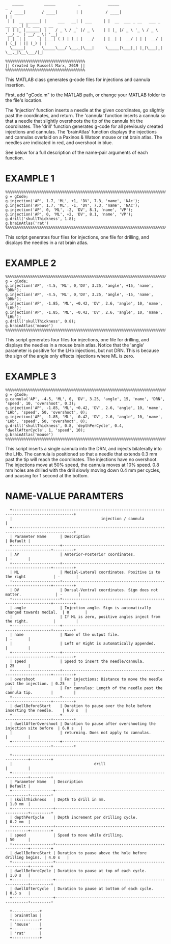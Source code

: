 
       _____         _____          _            _____                           _
      / ____|       / ____|        | |          / ____|                         | |
     | |  __ ______| |     ___   __| | ___     | |  __  ___ _ __   ___ _ __ __ _| |_ ___  _ __
     | | |_ |______| |    / _ \ / _` |/ _ \    | | |_ |/ _ \ '_ \ / _ \ '__/ _` | __/ _ \| '__|
     | |__| |      | |___| (_) | (_| |  __/    | |__| |  __/ | | |  __/ | | (_| | || (_) | |
      \_____|       \_____\___/ \__,_|\___|     \_____|\___|_| |_|\___|_|  \__,_|\__\___/|_|

    %%%%%%%%%%%%%%%%%%%%%%%%%%%%%%%%%%%
    || Created by Russell Marx, 2019 ||
    %%%%%%%%%%%%%%%%%%%%%%%%%%%%%%%%%%%

  This MATLAB class generates g-code files for injections and cannula insertion.

  First, add "gCode.m" to the MATLAB path, or change your MATLAB folder to the file's location.

  The 'injection' function inserts a needle at the given coordinates, go slightly past the coordinates, and return.
  The 'cannula' function inserts a cannula so that a needle that slightly overshoots the tip of the cannula hit the coordinates.
  The 'drill' function generates g-code for all previously created injections and cannulas.
  The 'brainAtlas' function displays the injections and cannulas overlaid on a Paxinos & Watson mouse or rat brain atlas. The needles are indicated in red, and overshoot in blue.

  See below for a full description of the name-pair arguments of each function.

  # EXAMPLE 1
    %%%%%%%%%%%%%%%%%%%%%%%%%%%%%%%%%%%%%%%%%%%%%%%%%%%%%%%%%%%%%%%%%%%%%%%%%%%%%%%%
    g = gCode;
    g.injection('AP', 1.7, 'ML', +1, 'DV', 7.3, 'name', 'NAc');
    g.injection('AP', 1.7, 'ML', -1, 'DV', 7.3, 'name', 'NAc');
    g.injection('AP', 0, 'ML', -2, 'DV', 8.1, 'name', 'VP');
    g.injection('AP', 0, 'ML', +2, 'DV', 8.1, 'name', 'VP');
    g.drill('skullThickness', 1.8);
    g.brainAtlas('rat')
    %%%%%%%%%%%%%%%%%%%%%%%%%%%%%%%%%%%%%%%%%%%%%%%%%%%%%%%%%%%%%%%%%%%%%%%%%%%%%%%%
  This script generates four files for injections, one file for drilling, and displays the needles in a rat brain atlas.




  # EXAMPLE 2
    %%%%%%%%%%%%%%%%%%%%%%%%%%%%%%%%%%%%%%%%%%%%%%%%%%%%%%%%%%%%%%%%%%%%%%%%%%%%%%%%
    g = gCode;
    g.injection('AP', -4.5, 'ML', 0,'DV', 3.25, 'angle', +15, 'name', 'DRN');
    g.injection('AP', -4.5, 'ML', 0,'DV', 3.25, 'angle', -15, 'name', 'DRN');
    g.injection('AP', -1.85, 'ML', +0.42, 'DV', 2.6, 'angle', 10, 'name', 'LHb');
    g.injection('AP', -1.85, 'ML', -0.42, 'DV', 2.6, 'angle', 10, 'name', 'LHb');
    g.drill('skullThickness', 0.8);
    g.brainAtlas('mouse')
    %%%%%%%%%%%%%%%%%%%%%%%%%%%%%%%%%%%%%%%%%%%%%%%%%%%%%%%%%%%%%%%%%%%%%%%%%%%%%%%%
  This script generates four files for injections, one file for drilling, and displays the needles in a mouse brain atlas.
  Notice that the 'angle' parameter is positive for the LHb injections, but not DRN.
  This is because the sign of the angle only effects injections where ML is zero.




  # EXAMPLE 3
    %%%%%%%%%%%%%%%%%%%%%%%%%%%%%%%%%%%%%%%%%%%%%%%%%%%%%%%%%%%%%%%%%%%%%%%%%%%%%%%%
    g = gCode;
    g.cannula('AP', -4.5, 'ML', 0, 'DV', 3.25, 'angle', 15, 'name', 'DRN', 'speed', 10, 'overshoot', 0.3);
    g.injection('AP', -1.85, 'ML', +0.42, 'DV', 2.6, 'angle', 10, 'name', 'LHb', 'speed', 50, 'overshoot', 0);
    g.injection('AP', -1.85, 'ML', -0.42, 'DV', 2.6, 'angle', 10, 'name', 'LHb', 'speed', 50, 'overshoot', 0);
    g.drill('skullThickness', 0.8, 'depthPerCycle', 0.4, 'dwellAfterCycle', 1, 'speed', 10);
    g.brainAtlas('mouse')
    %%%%%%%%%%%%%%%%%%%%%%%%%%%%%%%%%%%%%%%%%%%%%%%%%%%%%%%%%%%%%%%%%%%%%%%%%%%%%%%%
  This script inserts a single cannula into the DRN, and injects bilaterally into the LHb.
  The cannula is positioned so that a needle that extends 0.3 mm past the tip will reach the coordinates.
  The injections have no overshoot.
  The injections move at 50% speed, the cannula moves at 10% speed.
  0.8 mm holes are drilled with the drill slowly moving down 0.4 mm per cycles, and pausing for 1 second at the bottom.



  # NAME-VALUE PARAMTERS
```
  +-------------------------------------------------------------------------------------------------+
  |                                       injection / cannula                                       |
  +-------------------------------------------------------------------------------------------------+
  | Parameter Name      | Description                                                     | Default |
  +---------------------+-----------------------------------------------------------------+---------+
  | AP                  | Anterior-Posterior coordinates.                                 | -       |
  +---------------------+-----------------------------------------------------------------+---------+
  | ML                  | Medial-Lateral coordinates. Positive is to the right            | -       |
  +---------------------+-----------------------------------------------------------------+---------+
  | DV                  | Dorsal-Ventral coordinates. Sign does not matter.               | -       |
  +---------------------+-----------------------------------------------------------------+---------+
  | angle               | Injection angle. Sign is automatically changed towards medial.  | 0       |
  |                     | If ML is zero, positive angles inject from the right.           |         |
  +---------------------+-----------------------------------------------------------------+---------+
  | name                | Name of the output file.                                        | -       |
  |                     | Left or Right is automatically appended.                        |         |
  +---------------------+-----------------------------------------------------------------+---------+
  | speed               | Speed to insert the needle/cannula.                             | 25      |
  +---------------------+-----------------------------------------------------------------+---------+
  | overshoot           | For injections: Distance to move the needle past the injection. | 0.25    |
  |                     | For cannulas: Length of the needle past the cannula tip.        |         |
  +---------------------+-----------------------------------------------------------------+---------+
  | dwellBeforeStart    | Duration to pause over the hole before inserting the needle.    | 6.0 s   |
  +---------------------+-----------------------------------------------------------------+---------+
  | dwellAfterOvershoot | Duration to pause after overshooting the injection site before  | 6.0 s   |
  |                     | returning. Does not apply to cannulas.                          |         |
  +---------------------+-----------------------------------------------------------------+---------+
```

```
  +-----------------------------------------------------------------------------+---------+
  |                                    drill                                    |         |
  +-----------------------------------------------------------------------------+---------+
  | Parameter Name   | Description                                              | Default |
  +------------------+----------------------------------------------------------+---------+
  | skullThickness   | Depth to drill in mm.                                    | 1.0 mm  |
  +------------------+----------------------------------------------------------+---------+
  | depthPerCycle    | Depth increment per drilling cycle.                      | 0.2 mm  |
  +------------------+----------------------------------------------------------+---------+
  | speed            | Speed to move while drilling.                            | 50      |
  +------------------+----------------------------------------------------------+---------+
  | dwellBeforeStart | Duration to pause above the hole before drilling begins. | 4.0 s   |
  +------------------+----------------------------------------------------------+---------+
  | dwellBeforeCycle | Duration to pause at top of each cycle.                  | 1.0 s   |
  +------------------+----------------------------------------------------------+---------+
  | dwellAfterCycle  | Duration to pause at bottom of each cycle.               | 0.5 s   |
  +------------------+----------------------------------------------------------+---------+
```

```
  +------------+
  | brainAtlas |
  +------------+
  | 'mouse'    |
  +------------+
  | 'rat'      |
  +------------+
```
